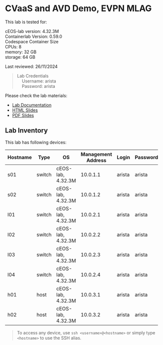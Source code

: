 # CVaaS and AVD Demo, EVPN MLAG

This lab is tested for:  

  cEOS-lab version: 4.32.3M  
  Containerlab Version: 0.59.0  
  Codespace Container Size  
    CPUs: 8  
    memory: 32 GB  
    storage: 64 GB  

Last reviewed: 26/11/2024  

> Lab Credentials  
&nbsp;&nbsp;&nbsp;&nbsp;Username: arista  
&nbsp;&nbsp;&nbsp;&nbsp;Password: arista  

Please check the lab materials:

- [Lab Documentation](https://{{gh.org_name}}.github.io/{{gh.repo_name}}/cvaas-cvaas-and-avd-demo--evpn-mlag/)
- [HTML Slides](https://{{gh.org_name}}.github.io/{{gh.repo_name}}/slides/cvaas-cvaas-and-avd-demo--evpn-mlag.html)
- [PDF Slides](https://{{gh.org_name}}.github.io/{{gh.repo_name}}/pdfs/cvaas-cvaas-and-avd-demo--evpn-mlag.pdf)

## Lab Inventory

This lab has following devices:

| Hostname | Type | OS | Management Address | Login | Password |
| -------- | ---- | -- | ------------------ | ----- | -------- |
| s01 | switch | cEOS-lab, 4.32.3M | 10.0.1.1 | arista | arista |
| s02 | switch | cEOS-lab, 4.32.3M | 10.0.1.2 | arista | arista |
| l01 | switch | cEOS-lab, 4.32.3M | 10.0.2.1 | arista | arista |
| l02 | switch | cEOS-lab, 4.32.3M | 10.0.2.2 | arista | arista |
| l03 | switch | cEOS-lab, 4.32.3M | 10.0.2.3 | arista | arista |
| l04 | switch | cEOS-lab, 4.32.3M | 10.0.2.4 | arista | arista |
| h01 | host | cEOS-lab, 4.32.3M | 10.0.3.1 | arista | arista |
| h02 | host | cEOS-lab, 4.32.3M | 10.0.3.2 | arista | arista |

> To access any device, use `ssh <username>@<hostname>` or simply type `<hostname>` to use the SSH alias.

